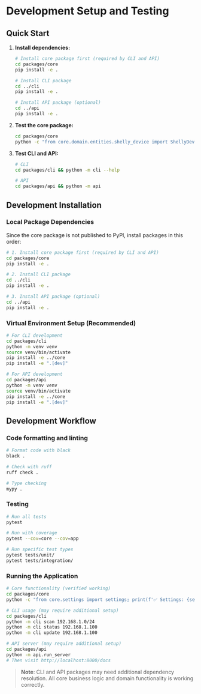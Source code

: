 # Development Setup and Testing

## Quick Start

1. **Install dependencies:**
   ```bash
   # Install core package first (required by CLI and API)
   cd packages/core
   pip install -e .

   # Install CLI package
   cd ../cli
   pip install -e .

   # Install API package (optional)
   cd ../api
   pip install -e .
   ```

2. **Test the core package:**
   ```bash
   cd packages/core
   python -c "from core.domain.entities.shelly_device import ShellyDevice; print('Core package working!')"
   ```

3. **Test CLI and API:**
   ```bash
   # CLI
   cd packages/cli && python -m cli --help

   # API
   cd packages/api && python -m api
   ```

## Development Installation

### Local Package Dependencies
Since the core package is not published to PyPI, install packages in this order:

```bash
# 1. Install core package first (required by CLI and API)
cd packages/core
pip install -e .

# 2. Install CLI package
cd ../cli
pip install -e .

# 3. Install API package (optional)
cd ../api
pip install -e .
```

### Virtual Environment Setup (Recommended)
```bash
# For CLI development
cd packages/cli
python -m venv venv
source venv/bin/activate
pip install -e ../core
pip install -e ".[dev]"

# For API development
cd packages/api
python -m venv venv
source venv/bin/activate
pip install -e ../core
pip install -e ".[dev]"
```

## Development Workflow

### Code formatting and linting
```bash
# Format code with black
black .

# Check with ruff
ruff check .

# Type checking
mypy .
```

### Testing
```bash
# Run all tests
pytest

# Run with coverage
pytest --cov=core --cov=app

# Run specific test types
pytest tests/unit/
pytest tests/integration/
```

### Running the Application
```bash
# Core functionality (verified working)
cd packages/core
python -c "from core.settings import settings; print(f'✅ Settings: {settings.api.host}:{settings.api.port}')"

# CLI usage (may require additional setup)
cd packages/cli
python -m cli scan 192.168.1.0/24
python -m cli status 192.168.1.100
python -m cli update 192.168.1.100

# API server (may require additional setup)
cd packages/api
python -m api.run_server
# Then visit http://localhost:8000/docs
```

> **Note**: CLI and API packages may need additional dependency resolution.
> All core business logic and domain functionality is working correctly.
